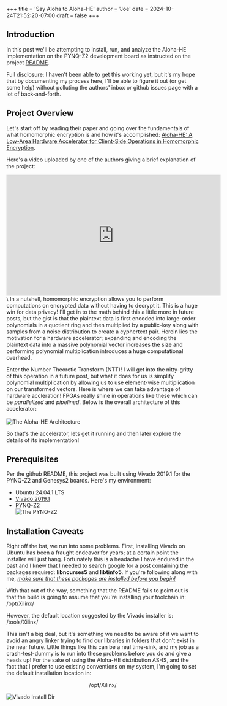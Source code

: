 +++
title = 'Say Aloha to Aloha-HE'
author = 'Joe'
date = 2024-10-24T21:52:20-07:00
draft = false
+++

## Introduction

In this post we'll be attempting to install, run, and analyze the Aloha-HE implementation on the PYNQ-Z2 development board as instructed on the project [README](https://github.com/flokrieger/Aloha-HE).

Full disclosure: I haven't been able to get this working yet, but it's my hope that by documenting my process here, I'll be able to figure it out (or get some help) without polluting the authors' inbox or github issues page with a lot of back-and-forth.

## Project Overview
Let's start off by reading their paper and going over the fundamentals of what homomorphic encryption is and how it's accomplished: [Aloha-HE: A Low-Area Hardware Accelerator for Client-Side Operations in Homomorphic Encryption](https://eprint.iacr.org/2023/1736).

Here's a video uploaded by one of the authors giving a brief explanation of the project:
<center>
<iframe width="560" height="315" src="https://www.youtube.com/embed/Au-IJVezyzw?si=rIyFNYqeEwrSAT3Z" title="YouTube video player" frameborder="0" allow="accelerometer; autoplay; clipboard-write; encrypted-media; gyroscope; picture-in-picture; web-share" referrerpolicy="strict-origin-when-cross-origin" allowfullscreen></iframe>
</center>
\
In a nutshell, homomorphic encryption allows you to perform computations on encrypted data without having to decrypt it.
This is a huge win for data privacy! I'll get in to the math behind this a little more in future posts, but the gist is that the plaintext data is first encoded into large-order polynomials in a quotient ring and then multiplied by a public-key along with samples from a noise distribution to create a cyphertext pair. Herein lies the motivation for a hardware accelerator; expanding and encoding the plaintext data into a massive polynomial vector increases the size and performing polynomial multiplication introduces a huge computational overhead.

Enter the Number Theoretic Transform (NTT)! I will get into the nitty-gritty of this operation in a future post, but what it does for us is simplify polynomial multiplication by allowing us to use element-wise multiplication on our transformed vectors. Here is where we can take advantage of hardware accleration! FPGAs really shine in operations like these which can be *parallelized* and *pipelined*. Below is the overall architecture of this accelerator: \
\
![The Aloha-HE Architecture](/aloha-he-architecture.PNG)

So that's the accelerator, lets get it running and then later explore the details of its implementation!

## Prerequisites
Per the github README, this project was built using Vivado 2019.1 for the PYNQ-Z2 and Genesys2 boards.
Here's my environment:
- Ubuntu 24.04.1 LTS
- [Vivado 2019.1](https://www.xilinx.com/member/forms/download/xef-vivado.html?filename=Xilinx_Vivado_SDK_2019.1_0524_1430.tar.gz)
- PYNQ-Z2 \
![The PYNQ-Z2](/PYNQZ2.jpeg)

## Installation Caveats

Right off the bat, we run into some problems. First, installing Vivado on Ubuntu has been a fraught endeavor for years; at a certain point the installer will just hang. Fortunately this is a headache I have endured in the past and I knew that I needed to search google for a post containing the packages required: **libncurses5** and **libtinfo5**. If you're following along with me, <u>*make sure that these packages are installed before you begin!*</u>

With that out of the way, something that the README fails to point out is that the build is going to assume that you're installing your toolchain in: /opt/Xilinx/ 

However, the default location suggested by the Vivado installer is: /tools/Xilinx/ 

This isn't a big deal, but it's something we need to be aware of if we want to avoid an angry linker trying to find our libraries in folders that don't exist in the near future. Little things like this can be a real time-sink, and my job as a crash-test-dummy is to run into these problems before you do and give a heads up! For the sake of using the Aloha-HE distribution AS-IS, and the fact that I prefer to use existing conventions on my system, I'm going to set the default installation location in:
<center>/opt/Xilinx/</center>

![Vivado Install Dir](/vivado_install.png)

